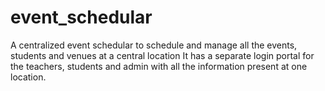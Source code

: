 # event_schedular
A centralized event schedular to schedule and manage all the events, students and venues at a central location
It has a separate login portal for the teachers, students and admin with all the information present at one location.
